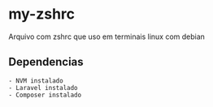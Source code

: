 # my-zshrc
Arquivo com zshrc que uso em terminais linux com debian

## Dependencias 
    - NVM instalado
    - Laravel instalado
    - Composer instalado